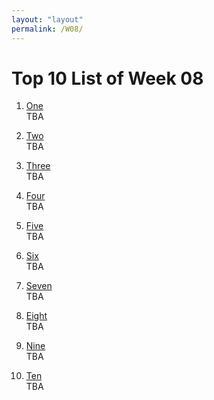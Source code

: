 ```yaml
---
layout: "layout"
permalink: /W08/
---
```


# Top 10 List of Week 08

1. [One](https://en.wikipedia.org/wiki/1)<br>
TBA

2. [Two](https://en.wikipedia.org/wiki/2)<br>
TBA

3. [Three](https://en.wikipedia.org/wiki/3)<br>
TBA

4. [Four](https://en.wikipedia.org/wiki/4)<br>
TBA

5. [Five](https://en.wikipedia.org/wiki/5)<br>
TBA

6. [Six](https://en.wikipedia.org/wiki/6)<br>
TBA

7. [Seven](https://en.wikipedia.org/wiki/7)<br>
TBA

8. [Eight](https://en.wikipedia.org/wiki/8)<br>
TBA

9. [Nine](https://en.wikipedia.org/wiki/9)<br>
TBA

10. [Ten](https://en.wikipedia.org/wiki/10)<br>
TBA
